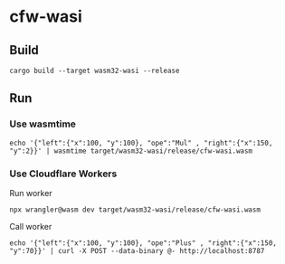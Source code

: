 # cfw-wasi

## Build

```
cargo build --target wasm32-wasi --release
```

## Run

### Use wasmtime

```
echo '{"left":{"x":100, "y":100}, "ope":"Mul" , "right":{"x":150, "y":2}}' | wasmtime target/wasm32-wasi/release/cfw-wasi.wasm
```

### Use Cloudflare Workers

Run worker

```
npx wrangler@wasm dev target/wasm32-wasi/release/cfw-wasi.wasm
```

Call worker

```
echo '{"left":{"x":100, "y":100}, "ope":"Plus" , "right":{"x":150, "y":70}}' | curl -X POST --data-binary @- http://localhost:8787
```
